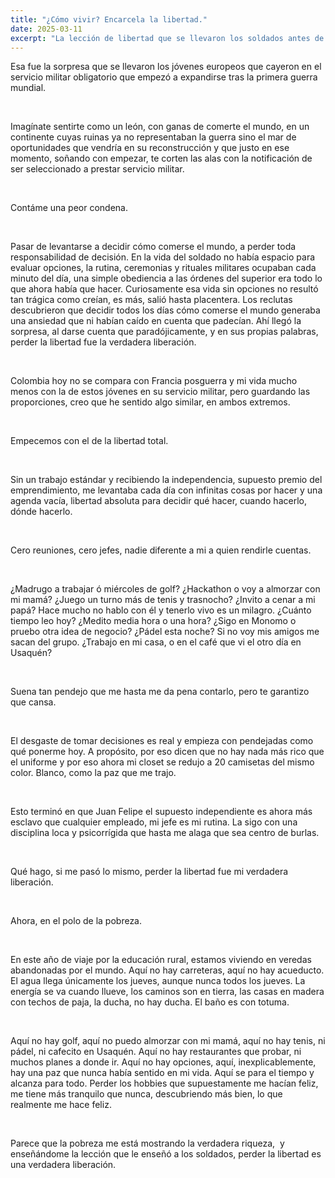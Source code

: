 ```yaml
---
title: "¿Cómo vivir? Encarcela la libertad."
date: 2025-03-11
excerpt: "La lección de libertad que se llevaron los soldados antes de la guerra la estoy aprendiendo en las veredas de Colombia."
---
```


<p>Esa fue la sorpresa que se llevaron los j&oacute;venes europeos que cayeron en el servicio militar obligatorio que empez&oacute; a expandirse tras la primera guerra mundial.</p>
<p><br></p>
<p>Imag&iacute;nate sentirte como un le&oacute;n, con ganas de comerte el mundo, en un continente cuyas ruinas ya no representaban la guerra sino el mar de oportunidades que vendr&iacute;a en su reconstrucci&oacute;n y que justo en ese momento, so&ntilde;ando con empezar, te corten las alas con la notificaci&oacute;n de ser seleccionado a prestar servicio militar.&nbsp;</p>
<p><br></p>
<p>Cont&aacute;me una peor condena.</p>
<p><br></p>
<p>Pasar de levantarse a decidir c&oacute;mo comerse el mundo, a perder toda responsabilidad de decisi&oacute;n. En la vida del soldado no hab&iacute;a espacio para evaluar opciones, la rutina, ceremonias y rituales militares ocupaban cada minuto del d&iacute;a, una simple obediencia a las &oacute;rdenes del superior era todo lo que ahora hab&iacute;a que hacer. Curiosamente esa vida sin opciones no result&oacute; tan tr&aacute;gica como cre&iacute;an, es m&aacute;s, sali&oacute; hasta placentera. Los reclutas descubrieron que decidir todos los d&iacute;as c&oacute;mo comerse el mundo generaba una ansiedad que ni hab&iacute;an ca&iacute;do en cuenta que padec&iacute;an. Ah&iacute; lleg&oacute; la sorpresa, al darse cuenta que parad&oacute;jicamente, y en sus propias palabras, perder la libertad fue la verdadera liberaci&oacute;n.</p>
<p><br></p>
<p>Colombia hoy no se compara con Francia posguerra y mi vida mucho menos con la de estos j&oacute;venes en su servicio militar, pero guardando las proporciones, creo que he sentido algo similar, en ambos extremos.</p>
<p><br></p>
<p>Empecemos con el de la libertad total.</p>
<p><br></p>
<p>Sin un trabajo est&aacute;ndar y recibiendo la independencia, supuesto premio del emprendimiento, me levantaba cada d&iacute;a con infinitas cosas por hacer y una agenda vac&iacute;a, libertad absoluta para decidir qu&eacute; hacer, cuando hacerlo, d&oacute;nde hacerlo.</p>
<p><br></p>
<p>Cero reuniones, cero jefes, nadie diferente a mi a quien rendirle cuentas.</p>
<p><br></p>
<p>&iquest;Madrugo a trabajar &oacute; mi&eacute;rcoles de golf? &iquest;Hackathon o voy a almorzar con mi mam&aacute;? &iquest;Juego un turno m&aacute;s de tenis y trasnocho? &iquest;Invito a cenar a mi pap&aacute;? Hace mucho no hablo con &eacute;l y tenerlo vivo es un milagro. &iquest;Cu&aacute;nto tiempo leo hoy? &iquest;Medito media hora o una hora? &iquest;Sigo en Monomo o pruebo otra idea de negocio? &iquest;P&aacute;del esta noche? Si no voy mis amigos me sacan del grupo. &iquest;Trabajo en mi casa, o en el caf&eacute; que vi el otro d&iacute;a en Usaqu&eacute;n?&nbsp;</p>
<p><br></p>
<p>Suena tan pendejo que me hasta me da pena contarlo, pero te garantizo que cansa.</p>
<p><br></p>
<p>El desgaste de tomar decisiones es real y empieza con pendejadas como qu&eacute; ponerme hoy. A prop&oacute;sito, por eso dicen que no hay nada m&aacute;s rico que el uniforme y por eso ahora mi closet se redujo a 20 camisetas del mismo color. Blanco, como la paz que me trajo.</p>
<p><br></p>
<p>Esto termin&oacute; en que Juan Felipe el supuesto independiente es ahora m&aacute;s esclavo que cualquier empleado, mi jefe es mi rutina. La sigo con una disciplina loca y psicorr&iacute;gida que hasta me alaga que sea centro de burlas.&nbsp;</p>
<p><br></p>
<p>Qu&eacute; hago, si me pas&oacute; lo mismo, perder la libertad fue mi verdadera liberaci&oacute;n.</p>
<p><br></p>
<p>Ahora, en el polo de la pobreza.</p>
<p><br></p>
<p>En este a&ntilde;o de viaje por la educaci&oacute;n rural, estamos viviendo en veredas abandonadas por el mundo. Aqu&iacute; no hay carreteras, aqu&iacute; no hay acueducto. El agua llega &uacute;nicamente los jueves, aunque nunca todos los jueves. La energ&iacute;a se va cuando llueve, los caminos son en tierra, las casas en madera con techos de paja, la ducha, no hay ducha. El ba&ntilde;o es con totuma.&nbsp;</p>
<p><br></p>
<p>Aqu&iacute; no hay golf, aqu&iacute; no puedo almorzar con mi mam&aacute;, aqu&iacute; no hay tenis, ni p&aacute;del, ni cafecito en Usaqu&eacute;n. Aqu&iacute; no hay restaurantes que probar, ni muchos planes a donde ir. Aqu&iacute; no hay opciones, aqu&iacute;, inexplicablemente, hay una paz que nunca hab&iacute;a sentido en mi vida. Aqu&iacute; se para el tiempo y alcanza para todo. Perder los hobbies que supuestamente me hac&iacute;an feliz, me tiene m&aacute;s tranquilo que nunca, descubriendo m&aacute;s bien, lo que realmente me hace feliz.&nbsp;</p>
<p><br></p>
<p>Parece que la pobreza me est&aacute; mostrando la verdadera riqueza, &nbsp;y ense&ntilde;&aacute;ndome la lecci&oacute;n que le ense&ntilde;&oacute; a los soldados, perder la libertad es una verdadera liberaci&oacute;n.</p>